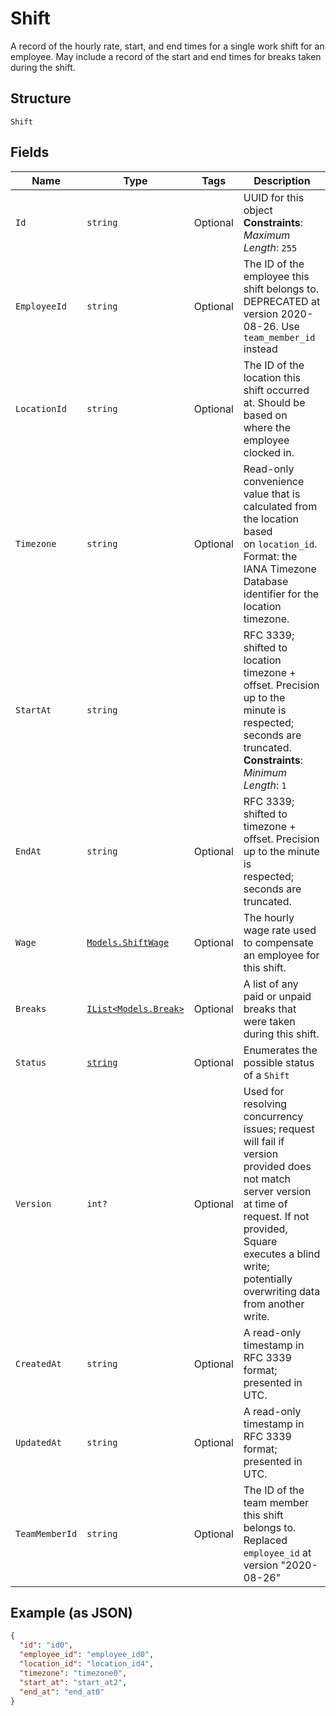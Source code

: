 
# Shift

A record of the hourly rate, start, and end times for a single work shift
for an employee. May include a record of the start and end times for breaks
taken during the shift.

## Structure

`Shift`

## Fields

| Name | Type | Tags | Description |
|  --- | --- | --- | --- |
| `Id` | `string` | Optional | UUID for this object<br>**Constraints**: *Maximum Length*: `255` |
| `EmployeeId` | `string` | Optional | The ID of the employee this shift belongs to. DEPRECATED at version 2020-08-26. Use `team_member_id` instead |
| `LocationId` | `string` | Optional | The ID of the location this shift occurred at. Should be based on<br>where the employee clocked in. |
| `Timezone` | `string` | Optional | Read-only convenience value that is calculated from the location based<br>on `location_id`. Format: the IANA Timezone Database identifier for the<br>location timezone. |
| `StartAt` | `string` |  | RFC 3339; shifted to location timezone + offset. Precision up to the<br>minute is respected; seconds are truncated.<br>**Constraints**: *Minimum Length*: `1` |
| `EndAt` | `string` | Optional | RFC 3339; shifted to timezone + offset. Precision up to the minute is<br>respected; seconds are truncated. |
| `Wage` | [`Models.ShiftWage`](/doc/models/shift-wage.md) | Optional | The hourly wage rate used to compensate an employee for this shift. |
| `Breaks` | [`IList<Models.Break>`](/doc/models/break.md) | Optional | A list of any paid or unpaid breaks that were taken during this shift. |
| `Status` | [`string`](/doc/models/shift-status.md) | Optional | Enumerates the possible status of a `Shift` |
| `Version` | `int?` | Optional | Used for resolving concurrency issues; request will fail if version<br>provided does not match server version at time of request. If not provided,<br>Square executes a blind write; potentially overwriting data from another<br>write. |
| `CreatedAt` | `string` | Optional | A read-only timestamp in RFC 3339 format; presented in UTC. |
| `UpdatedAt` | `string` | Optional | A read-only timestamp in RFC 3339 format; presented in UTC. |
| `TeamMemberId` | `string` | Optional | The ID of the team member this shift belongs to. Replaced `employee_id` at version "2020-08-26" |

## Example (as JSON)

```json
{
  "id": "id0",
  "employee_id": "employee_id0",
  "location_id": "location_id4",
  "timezone": "timezone0",
  "start_at": "start_at2",
  "end_at": "end_at0"
}
```

